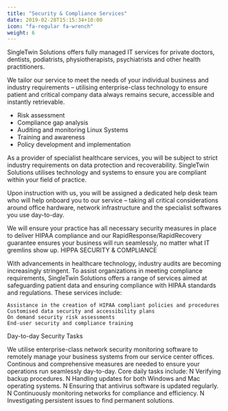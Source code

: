 ```yaml
---
title: "Security & Compliance Services"
date: 2019-02-28T15:15:34+10:00
icon: "fa-regular fa-wrench"
weight: 6
---
```


SingleTwin Solutions offers fully managed IT services for private doctors, dentists, podiatrists, physiotherapists, psychiatrists and other health practitioners.

We tailor our service to meet the needs of your individual business and industry requirements – utilising enterprise-class technology to ensure patient and critical company data always remains secure, accessible and instantly retrievable.


* Risk assessment 
* Compliance gap analysis
* Auditing and monitoring Linux Systems
* Training and awareness 
* Policy development and implementation 


As a provider of specialist healthcare services, you will be subject to strict industry requirements on data protection and recoverability. SingleTwin Solutions utilises technology and systems to ensure you are compliant within your field of practice.

Upon instruction with us, you will be assigned a dedicated help desk team who will help onboard you to our service – taking all critical considerations around office hardware, network infrastructure and the specialist softwares you use day-to-day.

We will ensure your practice has all necessary security measures in place to deliver HIPAA compliance and our RapidResponse/RapidRecovery guarantee ensures your business will run seamlessly, no matter what IT gremlins show up.
HIPPA SECURITY & COMPLIANCE

With advancements in healthcare technology, industry audits are becoming increasingly stringent. To assist organizations in meeting compliance requirements, SingleTwin Solutions offers a range of services aimed at safeguarding patient data and ensuring compliance with HIPAA standards and regulations. These services include:

    Assistance in the creation of HIPAA compliant policies and procedures
    Customised data security and accessibility plans
    On demand security risk assessments
    End-user security and compliance training


Day-to-day Security Tasks

We utilise enterprise-class network security monitoring software to remotely manage your business systems from our service center offices. Continous and comprehensive measures are needed to ensure your operations run seamlessly day-to-day. Core daily tasks include:
N
Verifying backup procedures.
N
Handling updates for both Windows and Mac operating systems.
N
Ensuring that antivirus software is updated regularly.
N
Continuously monitoring networks for compliance and efficiency.
N
Investigating persistent issues to find permanent solutions.
